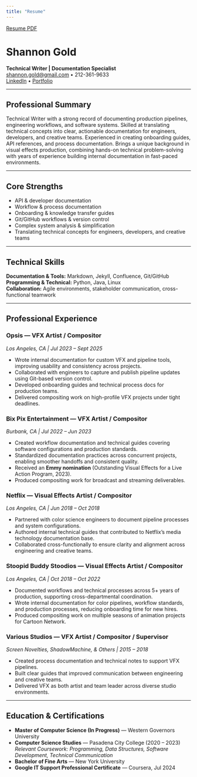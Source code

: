 ```yaml
---
title: "Resume"
---
```


[Resume PDF](SGold_Tech_Writer_Resume.pdf)

# Shannon Gold
**Technical Writer | Documentation Specialist**  
shannon.gold@gmail.com • 212-361-9633  
[LinkedIn](http://linkedin.com/in/sggold) • [Portfolio](http://shango.github.io)

---

## Professional Summary
Technical Writer with a strong record of documenting production pipelines, engineering workflows, and software systems. Skilled at translating technical concepts into clear, actionable documentation for engineers, developers, and creative teams. Experienced in creating onboarding guides, API references, and process documentation. Brings a unique background in visual effects production, combining hands-on technical problem-solving with years of experience building internal documentation in fast-paced environments.

---

## Core Strengths
- API & developer documentation  
- Workflow & process documentation  
- Onboarding & knowledge transfer guides  
- Git/GitHub workflows & version control  
- Complex system analysis & simplification  
- Translating technical concepts for engineers, developers, and creative teams  

---

## Technical Skills
**Documentation & Tools:** Markdown, Jekyll, Confluence, Git/GitHub  
**Programming & Technical:** Python, Java, Linux  
**Collaboration:** Agile environments, stakeholder communication, cross-functional teamwork  

---

## Professional Experience

### Opsis — VFX Artist / Compositor  
*Los Angeles, CA | Jul 2023 – Sept 2025*  
- Wrote internal documentation for custom VFX and pipeline tools, improving usability and consistency across projects.  
- Collaborated with engineers to capture and publish pipeline updates using Git-based version control.  
- Developed onboarding guides and technical process docs for production teams.  
- Delivered compositing work on high-profile VFX projects under tight deadlines.  

### Bix Pix Entertainment — VFX Artist / Compositor  
*Burbank, CA | Jul 2022 – Jun 2023*  
- Created workflow documentation and technical guides covering software configurations and production standards.  
- Standardized documentation practices across concurrent projects, enabling smoother handoffs and consistent quality.  
- Received an **Emmy nomination** (Outstanding Visual Effects for a Live Action Program, 2023).  
- Produced compositing work for broadcast and streaming deliverables.  

### Netflix — Visual Effects Artist / Compositor  
*Los Angeles, CA | Jun 2018 – Oct 2018*  
- Partnered with color science engineers to document pipeline processes and system configurations.  
- Authored internal technical guides that contributed to Netflix’s media technology documentation base.  
- Collaborated cross-functionally to ensure clarity and alignment across engineering and creative teams.  

### Stoopid Buddy Stoodios — Visual Effects Artist / Compositor  
*Los Angeles, CA | Oct 2018 – Oct 2022*  
- Documented workflows and technical processes across 5+ years of production, supporting cross-departmental coordination.  
- Wrote internal documentation for color pipelines, workflow standards, and production processes, reducing onboarding time for new hires.  
- Produced compositing work on multiple seasons of animation projects for Cartoon Network.  

### Various Studios — VFX Artist / Compositor / Supervisor  
*Screen Novelties, ShadowMachine, & Others | 2015 – 2018*  
- Created process documentation and technical notes to support VFX pipelines.  
- Built clear guides that improved communication between engineering and creative teams.  
- Delivered VFX as both artist and team leader across diverse studio environments.  

---

## Education & Certifications
- **Master of Computer Science (In Progress)** — Western Governors University  
- **Computer Science Studies** — Pasadena City College (2020 – 2023)  
  *Relevant Coursework: Programming, Data Structures, Software Development, Technical Communication*  
- **Bachelor of Fine Arts** — New York University  
- **Google IT Support Professional Certificate** — Coursera, Jul 2024  
